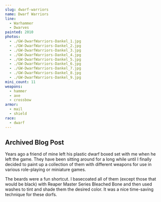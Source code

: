 ```yaml
---
slug: dwarf-warriors
name: Dwarf Warriors
line:
  - Warhammer
  - Dwarves
painted: 2010
photos:
  - ./GW-DwarfWarriors-Dankel_1.jpg
  - ./GW-DwarfWarriors-Dankel_2.jpg
  - ./GW-DwarfWarriors-Dankel_3.jpg
  - ./GW-DwarfWarriors-Dankel_4.jpg
  - ./GW-DwarfWarriors-Dankel_5.jpg
  - ./GW-DwarfWarriors-Dankel_6.jpg
  - ./GW-DwarfWarriors-Dankel_7.jpg
  - ./GW-DwarfWarriors-Dankel_8.jpg
  - ./GW-DwarfWarriors-Dankel_9.jpg
mini_count: 11
weapons:
  - hammer
  - axe
  - crossbow
armor:
  - mail
  - shield
race:
  - dwarf
---
```


## Archived Blog Post

Years ago a friend of mine left his plastic dwarf boxed set with me when he left the game. They have been sitting around for a long while until I finally decided to paint up a collection of them with different weapons for use in various role-playing or miniature games.

The beards were a fun shortcut. I basecoated all of them (except those that would be black) with Reaper Master Series Bleached Bone and then used washes to tint and shade them the desired color. It was a nice time-saving technique for these dorfs.
